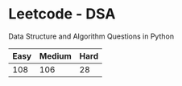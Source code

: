# Leetcode - DSA

Data Structure and Algorithm Questions in Python

| Easy   |  Medium  | Hard |
|--------|----------|------|
|   108  |    106   |  28  |
